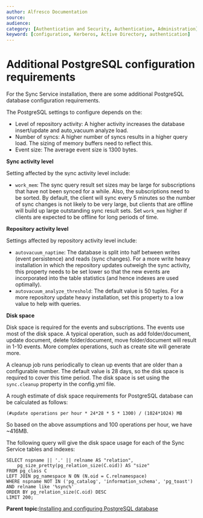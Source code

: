 ```yaml
---
author: Alfresco Documentation
source: 
audience: 
category: [Authentication and Security, Authentication, Administration]
keyword: [configuration, Kerberos, Active Directory, authentication]
---
```


# Additional PostgreSQL configuration requirements

For the Sync Service installation, there are some additional PostgreSQL database configuration requirements.

The PostgreSQL settings to configure depends on the:

-   Level of repository activity: A higher activity increases the database insert/update and auto\_vacuum analyze load.
-   Number of syncs: A higher number of syncs results in a higher query load. The sizing of memory buffers need to reflect this.
-   Event size: The average event size is 1300 bytes.

**Sync activity level**

Setting affected by the sync activity level include:

-   `work_mem`: The sync query result set sizes may be large for subscriptions that have not been synced for a while. Also, the subscriptions need to be sorted. By default, the client will sync every 5 minutes so the number of sync changes is not likely to be very large, but clients that are offline will build up large outstanding sync result sets. Set `work_mem` higher if clients are expected to be offline for long periods of time.

**Repository activity level**

Settings affected by repository activity level include:

-   `autovacuum_naptime`: The database is split into half between writes \(event persistence\) and reads \(sync changes\). For a more write heavy installation in which the repository updates outweigh the sync activity, this property needs to be set lower so that the new events are incorporated into the table statistics \(and hence indexes are used optimally\).
-   `autovacuum_analyze_threshold`: The default value is 50 tuples. For a more repository update heavy installation, set this property to a low value to help with queries.

**Disk space**

Disk space is required for the events and subscriptions. The events use most of the disk space. A typical operation, such as add folder/document, update document, delete folder/document, move folder/document will result in 1-10 events. More complex operations, such as create site will generate more.

A cleanup job runs periodically to clean up events that are older than a configurable number. The default value is 28 days, so the disk space is required to cover this time period. The disk space is set using the `sync.cleanup` property in the config.yml file.

A rough estimate of disk space requirements for PostgreSQL database can be calculated as follows:

```
(#update operations per hour * 24*28 * 5 * 1300) / (1024*1024) MB
```

So based on the above assumptions and 100 operations per hour, we have ~416MB.

The following query will give the disk space usage for each of the Sync Service tables and indexes:

```
SELECT nspname || '.' || relname AS "relation",
    pg_size_pretty(pg_relation_size(C.oid)) AS "size"
FROM pg_class C
LEFT JOIN pg_namespace N ON (N.oid = C.relnamespace)
WHERE nspname NOT IN ('pg_catalog', 'information_schema', 'pg_toast')
AND relname like '%sync%'
ORDER BY pg_relation_size(C.oid) DESC
LIMIT 200;
```

**Parent topic:**[Installing and configuring PostgreSQL database](../tasks/postgres-config.md)

